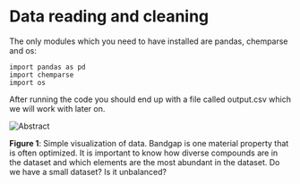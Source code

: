 # Data reading and cleaning

The only modules which you need to have installed are pandas, chemparse and os:

```
import pandas as pd
import chemparse
import os
```

After running the code you should end up with a file called output.csv which we will work with later on.

![Abstract](https://github.com/hostas/EDA-and-ML-for-Perovskites/blob/master/Graphics/dataset.jpg)

**Figure 1**: Simple visualization of data. Bandgap is one material property that is often optimized. It is important to know how diverse compounds are in the dataset and which elements are the most abundant in the dataset. Do we have a small dataset? Is it unbalanced?
